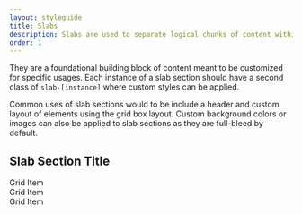 ```yaml
---
layout: styleguide
title: Slabs
description: Slabs are used to separate logical chunks of content within a page.
order: 1
---
```


They are a foundational building block of content meant to be customized for specific usages. Each instance of a slab section should have a second class of `slab-[instance]` where custom styles can be applied.

Common uses of slab sections would to be include a header and custom layout of elements using the grid box layout. Custom background colors or images can also be applied to slab sections as they are full-bleed by default.

<div class="preview">
  <section class="slab slab-example">
    <h2>Slab Section Title</h2>
    <div class="grid-box">
      <div class="grid-item width-one-third">
        <aside>Grid Item</aside>
      </div>
      <div class="grid-item width-one-third">
        <aside>Grid Item</aside>
      </div>
      <div class="grid-item width-one-third">
        <aside>Grid Item</aside>
      </div>
    </div>
  </section>
</div>

